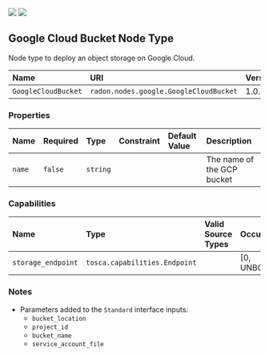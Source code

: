 ![](https://img.shields.io/badge/Status:-RELEASED-green)
![](https://img.shields.io/badge/%20-DEPLOYABLE-blueviolet)

## Google Cloud Bucket Node Type

Node type to deploy an object storage on Google Cloud.

| Name | URI | Version | Derived From |
|:---- |:--- |:------- |:------------ |
| `GoogleCloudBucket` | `radon.nodes.google.GoogleCloudBucket` | 1.0.0 | `radon.nodes.google.GoogleCloudResource` |

### Properties

| Name | Required | Type | Constraint | Default Value | Description |
|:---- |:-------- |:---- |:---------- |:------------- |:----------- |
| `name` | `false` | `string` |  |  | The name of the GCP bucket |

### Capabilities

| Name | Type | Valid Source Types | Occurrences |
|:---- |:---- |:------------------ |:----------- |
| `storage_endpoint` | `tosca.capabilities.Endpoint` |   | [0, UNBOUNDED] |

### Notes

* Parameters added to the `Standard` interface inputs:
    * `bucket_location`
    * `project_id`
    * `bucket_name`
    * `service_account_file`
